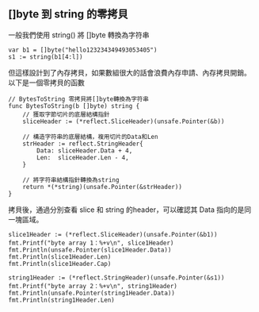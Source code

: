
## []byte 到 string 的零拷貝

一般我們使用 string() 將 []byte 轉換為字符串
```
var b1 = []byte("hello123234349493053405")
s1 := string(b1[4:l])
```

但這樣設計到了內存拷貝，如果數組很大的話會浪費內存申請、內存拷貝開銷。
以下是一個零拷貝的函數

```
// BytesToString 零拷貝將[]byte轉換為字符串
func BytesToString(b []byte) string {
	// 獲取字節切片的底層結構指針
	sliceHeader := (*reflect.SliceHeader)(unsafe.Pointer(&b))

	// 構造字符串的底層結構，複用切片的Data和Len
	strHeader := reflect.StringHeader{
		Data: sliceHeader.Data + 4,
		Len:  sliceHeader.Len - 4,
	}

	// 將字符串結構指針轉換為string
	return *(*string)(unsafe.Pointer(&strHeader))
}
```

拷貝後，通過分別查看 slice 和 string 的header，可以確認其 Data 指向的是同一塊區域。

``` 
slice1Header := (*reflect.SliceHeader)(unsafe.Pointer(&b1))
fmt.Printf("byte array 1：%+v\n", slice1Header)
fmt.Println(unsafe.Pointer(slice1Header.Data))
fmt.Println(slice1Header.Len)
fmt.Println(slice1Header.Cap)

string1Header := (*reflect.StringHeader)(unsafe.Pointer(&s1))
fmt.Printf("byte array 2：%+v\n", string1Header)
fmt.Println(unsafe.Pointer(string1Header.Data))
fmt.Println(string1Header.Len)
```